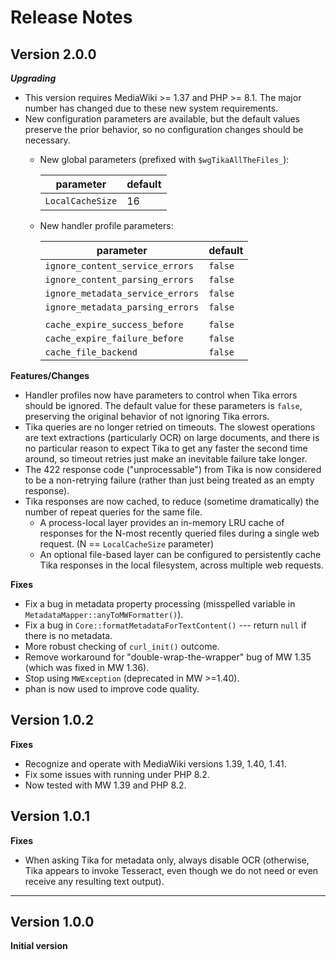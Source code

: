 # Release Notes

## Version 2.0.0
***Upgrading***
   - This version requires MediaWiki >= 1.37 and PHP >= 8.1.
     The major number has changed due to these new system requirements.
   - New configuration parameters are available, but the default values
     preserve the prior behavior, so no configuration changes should
     be necessary.
     - New global parameters (prefixed with `$wgTikaAllTheFiles_`):

       | parameter        | default |
       |------------------|---------|
       | `LocalCacheSize` | 16      |

     - New handler profile parameters:

       | parameter                        | default |
       |----------------------------------|---------|
       | `ignore_content_service_errors`  | `false` |
       | `ignore_content_parsing_errors`  | `false` |
       | `ignore_metadata_service_errors` | `false` |
       | `ignore_metadata_parsing_errors` | `false` |
       |                                  |         |
       | `cache_expire_success_before`    | `false` |
       | `cache_expire_failure_before`    | `false` |
       | `cache_file_backend`             | `false` |

**Features/Changes**
   - Handler profiles now have parameters to control when Tika errors should
     be ignored.  The default value for these parameters is `false`, preserving
     the original behavior of not ignoring Tika errors.
   - Tika queries are no longer retried on timeouts.  The slowest operations
     are text extractions (particularly OCR) on large documents, and there is
     no particular reason to expect Tika to get any faster the second time
     around, so timeout retries just make an inevitable failure take longer.
   - The 422 response code ("unprocessable") from Tika is now considered to
     be a non-retrying failure (rather than just being treated as an empty
     response).
   - Tika responses are now cached, to reduce (sometime dramatically) the
     number of repeat queries for the same file.
     - A process-local layer provides an in-memory LRU cache of responses for
       the N-most recently queried files during a single web request.
       (N == `LocalCacheSize` parameter)
     - An optional file-based layer can be configured to persistently cache
       Tika responses in the local filesystem, across multiple web requests.

**Fixes**
   - Fix a bug in metadata property processing (misspelled variable
     in `MetadataMapper::anyToMWFormatter()`).
   - Fix a bug in `Core::formatMetadataForTextContent()` --- return `null`
     if there is no metadata.
   - More robust checking of `curl_init()` outcome.
   - Remove workaround for "double-wrap-the-wrapper" bug of MW 1.35 (which
     was fixed in MW 1.36).
   - Stop using `MWException` (deprecated in MW >=1.40).
   - phan is now used to improve code quality.

## Version 1.0.2
**Fixes**
   - Recognize and operate with MediaWiki versions 1.39, 1.40, 1.41.
   - Fix some issues with running under PHP 8.2.
   - Now tested with MW 1.39 and PHP 8.2.

## Version 1.0.1
**Fixes**
   - When asking Tika for metadata only, always disable OCR (otherwise,
     Tika appears to invoke Tesseract, even though we do not need or even
     receive any resulting text output).
---

## Version 1.0.0
**Initial version**
